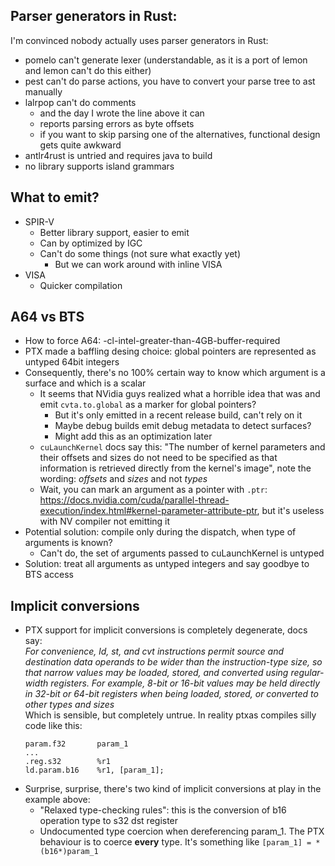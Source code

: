 Parser generators in Rust:
--------------------------
I'm convinced nobody actually uses parser generators in Rust:
* pomelo can't generate lexer (understandable, as it is a port of lemon and lemon can't do this either)
* pest can't do parse actions, you have to convert your parse tree to ast manually
* lalrpop can't do comments
    * and the day I wrote the line above it can
    * reports parsing errors as byte offsets
    * if you want to skip parsing one of the alternatives, functional design gets quite awkward
* antlr4rust is untried and requires java to build
* no library supports island grammars

What to emit?
-------------
* SPIR-V
    * Better library support, easier to emit
    * Can by optimized by IGC
    * Can't do some things (not sure what exactly yet)
        * But we can work around with inline VISA
* VISA
    * Quicker compilation

A64 vs BTS
----------
* How to force A64: -cl-intel-greater-than-4GB-buffer-required
* PTX made a baffling desing choice: global pointers are represented as untyped 64bit integers
* Consequently, there's no 100% certain way to know which argument is a surface and which is a scalar
    * It seems that NVidia guys realized what a horrible idea that was and emit `cvta.to.global` as a marker for global pointers?
        * But it's only emitted in a recent release build, can't rely on it
        * Maybe debug builds emit debug metadata to detect surfaces?
        * Might add this as an optimization later
    * `cuLaunchKernel` docs say this: "The number of kernel parameters and their offsets and sizes do not need to be specified as that information is retrieved directly from the kernel's image", note the wording: _offsets_ and _sizes_ and not _types_
    * Wait, you can mark an argument as a pointer with `.ptr`: https://docs.nvidia.com/cuda/parallel-thread-execution/index.html#kernel-parameter-attribute-ptr, but it's useless with NV compiler  not emitting it
* Potential solution: compile only during the dispatch, when type of arguments is known?
    * Can't do, the set of arguments passed to cuLaunchKernel is untyped
* Solution: treat all arguments as untyped integers and say goodbye to BTS access

Implicit conversions
--------------------
* PTX support for implicit conversions is completely degenerate, docs say:  
_For convenience, ld, st, and cvt instructions permit source and destination data operands to be wider than the instruction-type size, so that narrow values may be loaded, stored, and converted using regular-width registers. For example, 8-bit or 16-bit values may be held directly in 32-bit or 64-bit registers when being loaded, stored, or converted to other types and sizes_  
Which is sensible, but completely untrue. In reality ptxas compiles silly code like this:
    ```
    param.f32       param_1
    ...
    .reg.s32        %r1
    ld.param.b16 	%r1, [param_1];
    ```
* Surprise, surprise, there's two kind of implicit conversions at play in the example above:
    * "Relaxed type-checking rules": this is the conversion of b16 operation type to s32 dst register
    * Undocumented type coercion when dereferencing param_1. The PTX behaviour is to coerce **every** type. It's something like `[param_1] = *(b16*)param_1`